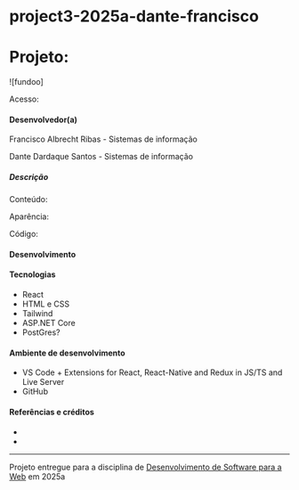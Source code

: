 # project3-2025a-dante-francisco

# Projeto: 

![fundoo]

Acesso: 


#### Desenvolvedor(a)
Francisco Albrecht Ribas - Sistemas de informação

Dante Dardaque Santos - Sistemas de informação


##### Descrição
Conteúdo:

Aparência:

Código: 


#### Desenvolvimento


#### Tecnologias
- React
- HTML e CSS
- Tailwind
- ASP.NET Core
- PostGres?

#### Ambiente de desenvolvimento
- VS Code + Extensions for React, React-Native and Redux in JS/TS and Live Server
- GitHub 

#### Referências e créditos
- 
- 

---
Projeto entregue para a disciplina de [Desenvolvimento de Software para a Web](http://github.com/andreainfufsm/elc1090-2025a) em 2025a
